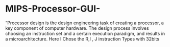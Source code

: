 # MIPS-Processor-GUI-
“Processor design is the design engineering task of creating a processor, a key component of computer hardware. The design process involves choosing an instruction set and a certain execution paradigm, and results in a microarchitecture. Here I Chose the R,I , J instruction Types with 32bits 
